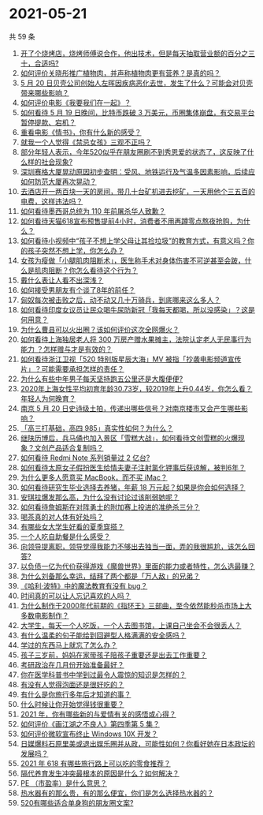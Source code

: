 # 2021-05-21

共 59 条

<!-- BEGIN -->
<!-- 最后更新时间 Fri May 21 2021 01:37:59 GMT+0800 (China Standard Time) -->

1. [开了个烧烤店，烧烤师傅说合作，他出技术，但是每天抽取营业额的百分之三十，合适吗?](https://www.zhihu.com/question/456743652)
2. [如何评价关晓彤推广植物肉，并声称植物肉更有营养？是真的吗？](https://www.zhihu.com/question/460278107)
3. [5 月 20
   日贝壳公司创始人左晖因疾病恶化去世，发生了什么？可能会对贝壳带来哪些影响？](https://www.zhihu.com/question/460483613)
4. [如何评价电影《我要我们在一起》？](https://www.zhihu.com/question/339320960)
5. [如何看待 5 月 19 日晚间，比特币跌破 3
   万美元，币圈集体崩盘，有交易平台暂停提款、宕机？](https://www.zhihu.com/question/460373052)
6. [重看电影《情书》，你有什么新的感受？](https://www.zhihu.com/question/458859724)
7. [就我一个人觉得《禁忌女孩》三观不正吗？](https://www.zhihu.com/question/459426098)
8. [部分年轻人表示，今年520似乎在朋友圈刷不到秀恩爱的状态了，这反映了什么样的社会现象?](https://www.zhihu.com/question/460423038)
9. [深圳赛格大厦晃动原因初步查明：受风、地铁运行及气温多因素影响，后续应如何防范大厦再次晃动？](https://www.zhihu.com/question/460333803)
10. [去酒店开一两百块一天的房间，带几十台矿机进去挖矿，一天用他个三五百的电费，这样违法吗？](https://www.zhihu.com/question/460015320)
11. [如何看待墨西哥总统为 110 年前屠杀华人致歉？](https://www.zhihu.com/question/460080688)
12. [如何看待天猫618宣布预售提前4小时，消费者不用再蹲零点熬夜抢购，为什么？](https://www.zhihu.com/question/460462395)
13. [如何看待小视频中“孩子不想上学父母让其捡垃圾”的教育方式，有意义吗？你的孩子突然不想上学，你怎么办？](https://www.zhihu.com/question/460046826)
14. [女孩为瘦做「小腿肌肉阻断术」，医生称手术对身体伤害不可逆甚至会跛，什么是肌肉阻断？你怎么看待这个行为？](https://www.zhihu.com/question/460433831)
15. [戴什么表让人看不出深浅？](https://www.zhihu.com/question/447868724)
16. [如何接受男朋友有个谈了8年的前任？](https://www.zhihu.com/question/458142301)
17. [匈奴每次被击败之后，动不动又几十万骑兵，到底哪来这么多人？](https://www.zhihu.com/question/459734790)
18. [如何看待印度女议员让民众喝牛尿防新冠「我每天都喝，所以没感染」？这是何用意？](https://www.zhihu.com/question/460070125)
19. [为什么曹县可以火出圈？该如何评价这次全网爆火？](https://www.zhihu.com/question/460351832)
20. [如何看待上海独居老人将 300 万房产赠水果摊主，法院认定老人无民事行为能力
    ？怎样赠与才是有效的？](https://www.zhihu.com/question/460310210)
21. [如何看待浙江卫视「520 特别版星辰大海」MV
    被指「抄袭电影频道宣传片」？可能需要承担怎样的责任？](https://www.zhihu.com/question/460466033)
22. [为什么有些中年男子每天坚持跑五公里还是大腹便便?](https://www.zhihu.com/question/457131875)
23. [2020年上海女性平均初育年龄30.73岁，较2019年上升0.44岁，你怎么看？年轻人为何晚育？](https://www.zhihu.com/question/460137446)
24. [南京 5 月 20
    日史诗级土拍，传递出哪些信号？对南京楼市又会产生哪些影响？](https://www.zhihu.com/question/460320921)
25. [「高三打基础，高四 985」真实性如何？为什么？](https://www.zhihu.com/question/460156200)
26. [继陕历博后，兵马俑也加入景区「雪糕大战」，如何看待文创雪糕的火爆现象？文创产品适合复制吗？](https://www.zhihu.com/question/460296119)
27. [如何看待 Redmi Note 系列销量过 2 亿台?](https://www.zhihu.com/question/460424609)
28. [如何看待太原女子假扮医生给情夫妻子注射氯化钾事后获谅解，被判6年？](https://www.zhihu.com/question/460225330)
29. [为什么更多人愿意买 MacBook，而不买 iMac？](https://www.zhihu.com/question/285261815)
30. [如何看待研究生毕业选择去养猪，年薪 18
    万元起？如果是你会如何选择？](https://www.zhihu.com/question/460279521)
31. [安琪拉爆发那么高，为什么没有讨论过该削弱她呢？](https://www.zhihu.com/question/459387462)
32. [如何看待詹姆斯在对阵勇士的附加赛上投进的准绝杀三分？](https://www.zhihu.com/question/460456140)
33. [喝茶真的对人体有好处吗？](https://www.zhihu.com/question/450322435)
34. [有哪些女大学生好看的夏季穿搭？](https://www.zhihu.com/question/316762010)
35. [一个人吃自助餐是什么感受？](https://www.zhihu.com/question/413006960)
36. [向领导提离职，领导觉得我能力不够出去独当一面，弄的我很尴尬，该怎么回答?](https://www.zhihu.com/question/452663695)
37. [以负债一亿为代价获得游戏《魔兽世界》里面的能力或者特性，怎么选最赚？](https://www.zhihu.com/question/459961100)
38. [为什么刘备那么幸运，结拜了两个都是「万人敌」的兄弟？](https://www.zhihu.com/question/266240810)
39. [《哈利·波特》中的魔法教育有没有 bug？](https://www.zhihu.com/question/459857558)
40. [时间真的可以让人忘记喜欢的人吗？](https://www.zhihu.com/question/459470996)
41. [为什么制作于2000年代前期的《指环王》三部曲，至今依然能秒杀市场上大多数电影制作？](https://www.zhihu.com/question/36509150)
42. [大学生，每天一个人吃饭，一个人去图书馆，上课自己坐会不会很丢人？](https://www.zhihu.com/question/456048288)
43. [有什么温柔的句子能给到回避型人格满满的安全感吗？](https://www.zhihu.com/question/455031931)
44. [学过的东西马上就忘了怎么办？](https://www.zhihu.com/question/27252044)
45. [孩子三岁前，妈妈在家带孩子陪孩子重要还是出去工作重要？](https://www.zhihu.com/question/428327797)
46. [考研政治在几月份开始准备最好？](https://www.zhihu.com/question/323153005)
47. [你在医学科普书中学到过最令人震惊的知识是怎样的？](https://www.zhihu.com/question/456001336)
48. [有没有人觉得泡面还是很好吃的？](https://www.zhihu.com/question/456731897)
49. [有什么是你旅行多年后才知道的事？](https://www.zhihu.com/question/451751074)
50. [什么时候让你开始觉得钱很重要？](https://www.zhihu.com/question/457214026)
51. [2021 年，你有哪些新的与爱情有关的感悟或心得？](https://www.zhihu.com/question/459046990)
52. [如何评价《画江湖之不良人》第四季第 5 集？](https://www.zhihu.com/question/460308083)
53. [如何评价微软宣布终止 Windows 10X 开发？](https://www.zhihu.com/question/460253008)
54. [日媒爆料石原里美或退出娱乐圈并从政，可能性如何？你看好她在日本政坛的发展吗？](https://www.zhihu.com/question/460302496)
55. [2021 年 618 有哪些旅行路上可以吃的零食推荐？](https://www.zhihu.com/question/459053335)
56. [隔代养育发生冲突最根本的原因是什么？如何解决？](https://www.zhihu.com/question/459697044)
57. [PE （市盈率）是什么意思？](https://www.zhihu.com/question/20245733)
58. [热水器有的那么贵，有的那么便宜，你们是怎么选择热水器的？](https://www.zhihu.com/question/387991423)
59. [520有哪些适合单身狗的朋友圈文案?](https://www.zhihu.com/question/395928334)

<!-- END -->
